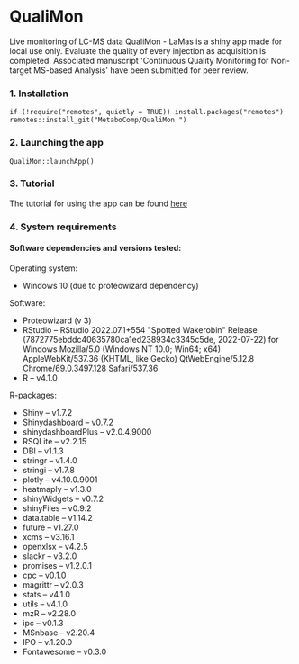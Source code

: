 # QualiMon
Live monitoring of LC-MS data
QualiMon - LaMas is a shiny app made for local use only.
Evaluate the quality of every injection as acquisition is completed.
Associated manuscript 'Continuous Quality Monitoring for Non-target MS-based Analysis' have been submitted for peer review.


### 1. Installation
```
if (!require("remotes", quietly = TRUE)) install.packages("remotes")
remotes::install_git("MetaboComp/QualiMon ")
```

### 2. Launching the app
```
QualiMon::launchApp()
```

### 3. Tutorial
The tutorial for using the app can be found [here](https://github.com/MetaboComp/QualiMon/blob/master/QualimonTutorial_v1.pdf)


### 4. System requirements
#### Software dependencies and versions tested:
Operating system:
- Windows 10 (due to proteowizard dependency)

Software:
-	Proteowizard (v 3)
-	RStudio – RStudio 2022.07.1+554 "Spotted Wakerobin" Release (7872775ebddc40635780ca1ed238934c3345c5de, 2022-07-22) for Windows
Mozilla/5.0 (Windows NT 10.0; Win64; x64) AppleWebKit/537.36 (KHTML, like Gecko) QtWebEngine/5.12.8 Chrome/69.0.3497.128 Safari/537.36
-	R – v4.1.0

R-packages:
-	Shiny – v1.7.2
-	Shinydashboard – v0.7.2
-	shinydashboardPlus – v2.0.4.9000
-	RSQLite – v2.2.15
-	DBI – v1.1.3
-	stringr – v1.4.0
-	stringi – v1.7.8
-	plotly – v4.10.0.9001
-	heatmaply – v1.3.0
-	shinyWidgets – v0.7.2
-	shinyFiles – v0.9.2
-	data.table – v1.14.2
-	future – v1.27.0
-	xcms – v3.16.1
-	openxlsx – v4.2.5
-	slackr – v3.2.0
-	promises – v1.2.0.1
-	cpc – v0.1.0
-	magrittr – v2.0.3
-	stats – v4.1.0
-	utils – v4.1.0
-	mzR – v2.28.0
-	ipc – v0.1.3
-	MSnbase – v2.20.4
-	IPO – v.1.20.0
-	Fontawesome – v0.3.0
